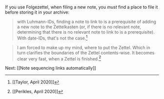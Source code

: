 If you use Folgezettel, when filing a new note, you _must_ find a place to file it before storing it in your archive:
> with Luhmann-IDs, finding a note to link to is a prerequisite of adding a new note to the Zettelkasten (or, if there is no relevant note, determining that there is no relevant note to link to is a prerequisite). With date-IDs, that's not the case.[^1]

> I am forced to make up my mind, where to put the Zettel. Which in turn clarifies the boundaries of the Zettel contents-wise. It becomes clear very fast, when a Zettel is finished.[^2]

Next: [[Note sequencing links automatically]]

[^1]: [[Taylor, April 2020]]
[^2]: [[Perikles, April 2020]]
